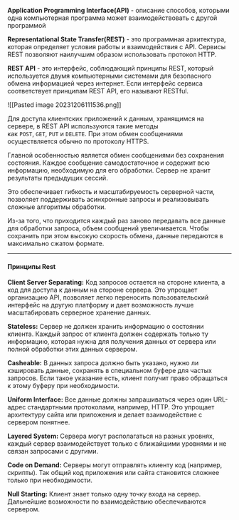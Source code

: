 **Application Programming Interface(API)** - описание способов, которыми одна компьютерная программа может взаимодействовать с другой программой

**Representational State Transfer(REST)** - это программная архитектура, которая определяет условия работы и взаимодействия с API. Сервисы REST позволяют наилучшим образом использовать протокол HTTP.

**REST API** - это интерфейс, соблюдающий принципы REST, который используется двумя компьютерными системами для безопасного обмена информацией через интернет. Если интерфейс сервиса соответствует принципам REST API, его называют RESTful.

![[Pasted image 20231206111536.png]]

Для доступа клиентских приложений к данным, хранящимся на сервере, в REST API используются такие методы как `POST`, `GET`, `PUT` и `DELETE`. При этом обмен сообщениями осуществляется обычно по протоколу HTTPS.

Главной особенностью является обмен сообщениями без сохранения состояния. Каждое сообщение самодостаточное и содержит всю информацию, необходимую для его обработки. Сервер не хранит результаты предыдущих сессий.

Это обеспечивает гибкость и масштабируемость серверной части, позволяет поддерживать асинхронные запросы и реализовывать сложные алгоритмы обработки.

Из-за того, что приходится каждый раз заново передавать все данные для обработки запроса, объем сообщений увеличивается. Чтобы сохранить при этом высокую скорость обмена, данные передаются в максимально сжатом формате.

---
#### Принципы Rest

**Client Server Separating:** Код запросов остается на стороне клиента, а код для доступа к данным на стороне сервера. Это упрощает организацию API, позволяет легко переносить пользовательский интерфейс на другую платформу и дает возможность лучше масштабировать серверное хранение данных.

**Stateless:** Сервер не должен хранить информацию о состоянии клиента. Каждый запрос от клиента должен содержать только ту информацию, которая нужна для получения данных от сервера или полной обработки этих данных сервером.

**Casheable:** В данных запроса должно быть указано, нужно ли кэшировать данные, сохранять в специальном буфере для частых запросов. Если такое указание есть, клиент получит право обращаться к этому буферу при необходимости.

**Uniform Interface:** Все данные должны запрашиваться через один URL-адрес стандартными протоколами, например, HTTP. Это упрощает архитектуру сайта или приложения и делает взаимодействие с сервером понятнее.

**Layered System:** Сервера могут располагаться на разных уровнях, каждый сервер взаимодействует только с ближайшими уровнями и не связан запросами с другими.

**Code on Demand:** Серверы могут отправлять клиенту код (например, скрипты). Так общий код приложения или сайта становится сложнее только при необходимости.

**Null Starting:** Клиент знает только одну точку входа на сервер. Дальнейшие возможности по взаимодействию обеспечиваются сервером.
